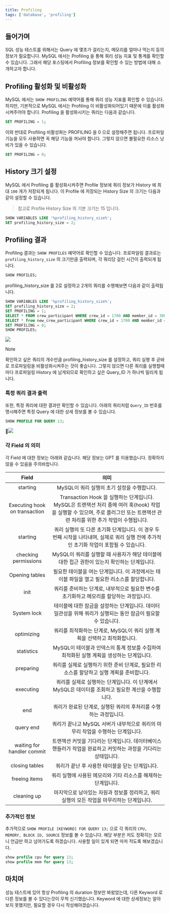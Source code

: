 ```yaml
---
title: Profiling
tags: ['database', 'profiling']
---
```


## 들어가며
SQL 성능 테스트를 위해서는 Query 에 몇초가 걸리는지, 메모리를 얼마나 먹는지 등의 정보가 필요합니다. MySQL 에서는 Profiling 을 통해 쿼리 성능 지표 및 통계를 확인할 수 있습니다. 그래서 해당 포스팅에서 Profiling 정보를 확인할 수 있는 방법에 대해 소개하고자 합니다.

## Profiling 활성화 및 비활성화
MySQL 에서는 `SHOW PROFILING` 예약어를 통해 쿼리 성능 지표를 확인할 수 있습니다. 하지만, 기본적으로 MySQL 에서는 Profiling 이 비활성화되어있기 때문에 이를 활성화시켜주어야 합니다. Profiling 을 활성화시키는 쿼리는 다음과 같습니다.

```sql
SET PROFILING = 1;
```


이와 반대로 Profiling 비활성화는 PROFILING 을 0 으로 설정해주면 됩니다. 프로파일 기능을 모두 사용하면 꼭 해당 기능을 꺼놔야 합니다. 그렇지 않으면 불필요한 리소스 낭비가 있을 수 있습니다.

```sql
SET PROFILING = 0;
```

## History 크기 설정
MySQL 에서 Profiling 를 활성화시켜주면 Profile 정보에 쿼리 정보가 History 에 최대 `100` 개가 저장되게 됩니다. 이 Profile 에 저장되는 History Size 의 크기는 다음과 같이 설정할 수 있습니다.

> 참고로 Profile History Size 의 기본 크기는 15 입니다.

```sql
SHOW VARIABLES LIKE '%profiling_history_size%';  
SET profiling_history_size = 2;
```

## Profiling 결과
Profiling 결과는 `SHOW PROFILES` 예약어로 확인할 수 있습니다. 프로파일링 결과로는 `profiling_history_size` 의 크기만큼 출력되며, 각 쿼리당 걸린 시간이 출력되게 됩니다.

```sql
SHOW PROFILES;
```


profiling_history_size 를 2로 설정하고 2개의 쿼리를 수행해보면 다음과 같이 출력됩니다.

```sql
SHOW VARIABLES LIKE '%profiling_history_size%';  
SET profiling_history_size = 2;  
SET PROFILING = 1;  
SELECT * FROM crew_participant WHERE crew_id = 1700 AND member_id = 300;  
SELECT * from new_crew_participant WHERE crew_id = 1700 AND member_id = 300;  
SET PROFILING = 0;  
SHOW PROFILES;
```

![](ComputerScience/Database/images/Pasted%20image%2020241007163208.png)

> [!note]
> 확인하고 싶은 쿼리의 개수만큼 profiling_history_size 를 설정하고, 쿼리 실행 후 곧바로 프로파일링을 비활성화시켜주는 것이 좋습니다. 그렇지 않으면 다른 쿼리를 실행할때마다 프로파일링 History 에 남게되므로 확인하고 싶은 Query_ID  가 하나씩 밀리게 됩니다.

### 특정 쿼리 결과 출력
또한, 특정 쿼리에 대한 결과만 확인할 수 있습니다. 아래의 쿼리처럼 `Query_ID` 번호를 명시해주면 특정 Query 에 대한 상세 정보를 볼 수 있습니다.

```sql
SHOW PROFILE FOR QUERY 13;
```

![](ComputerScience/Database/images/Pasted%20image%2020241007163322.png)

### 각 Field 의 의미
각 Field 에 대한 정보는 아래와 같습니다. 해당 정보는 GPT 를 이용했습니다. 정확하지 않을 수 있음을 주의바랍니다.

|             Field             |                                                         의미                                                         |
| :---------------------------: | :----------------------------------------------------------------------------------------------------------------: |
|           starting            |                                            MySQL이 쿼리 실행의 초기 설정을 수행합니다.                                             |
| Executing hook on transaction | Transaction Hook 을 실행하는 단계입니다. MySQL은 트랜잭션 처리 중에 여러 훅(hook) 작업을 실행할 수 있으며, 주로 플러그인 또는 트랜잭션 관련 처리를 위한 추가 작업이 수행됩니다. |
|           starting            |                  쿼리 실행의 또 다른 초기화 단계입니다. 이 경우 두 번째 시작을 나타내며, 실제로 쿼리 실행 전에 추가적인 초기화 작업이 포함될 수 있습니다.                  |
|     checking permissions      |                              MySQL이 쿼리를 실행할 때 사용자가 해당 테이블에 대한 접근 권한이 있는지 확인하는 단계입니다.                               |
|        Opening tables         |                               필요한 테이블을 여는 단계입니다. 이 과정에서는 테이블 파일을 열고 필요한 리소스를 할당합니다.                                |
|             init              |                                 쿼리를 준비하는 단계로, 내부적으로 필요한 변수를 초기화하고 메모리를 할당하는 과정입니다.                                 |
|          System lock          |                          테이블에 대한 잠금을 설정하는 단계입니다. 데이터 일관성을 위해 쿼리가 실행되는 동안 잠금이 필요할 수 있습니다.                           |
|          optimizing           |                                    쿼리를 최적화하는 단계로, MySQL이 쿼리 실행 계획을 선택하고 최적화합니다.                                    |
|          statistics           |                                MySQL이 테이블과 인덱스의 통계 정보를 수집하여 최적화된 실행 계획을 생성하는 단계입니다.                                |
|           preparing           |                                쿼리를 실제로 실행하기 위한 준비 단계로, 필요한 리소스를 할당하고 실행 계획을 준비합니다.                                 |
|           executing           |                            쿼리를 실제로 실행하는 단계입니다. 이 단계에서 MySQL은 데이터를 조회하고 필요한 계산을 수행합니다.                              |
|              end              |                                       쿼리가 완료된 단계로, 실행된 쿼리의 후처리를 수행하는 과정입니다.                                        |
|           query end           |                                  쿼리가 끝나고 MySQL 서버가 내부적으로 쿼리의 마무리 작업을 수행하는 단계입니다.                                   |
|  waiting for handler commit   |                           트랜잭션 커밋을 기다리는 단계입니다. 데이터베이스 핸들러가 작업을 완료하고 커밋하는 과정을 기다리는 상태입니다.                           |
|        closing tables         |                                            쿼리가 끝난 후 사용한 테이블을 닫는 단계입니다.                                             |
|         freeing items         |                                        쿼리 실행에 사용된 메모리와 기타 리소스를 해제하는 단계입니다.                                         |
|          cleaning up          |                                마지막으로 남아있는 자원과 정보를 정리하고, 쿼리 실행의 모든 작업을 마무리하는 단계입니다.                                 |

### 추가적인 정보
추가적으로 `SHOW PROFILE [KEYWORD] FOR QUERY 13;` 으로 각 쿼리의 `CPU, MEMORY, BLOCK ID, SOURCE` 정보를 볼 수 있습니다. 해당 부분은 저도 정확히는 모르니 언급만 하고 넘어가도록 하겠습니다. 사용할 일이 있게 되면 마저 적도록 해보겠습니다.

```sql
show profile cpu for query 13;
show profile mem for query 13;
```

## 마치며
성능 테스트에 있어 항상 Profiling 의 duration 정보만 봐왔었는데, 다른 Keyword 로 다른 정보를 볼 수 있다는것이 무척 신기했습니다. Keyword 에 대한 상세정보는 알아보지 못했지만, 필요할 경우 다시 작성해야겠습니다.

